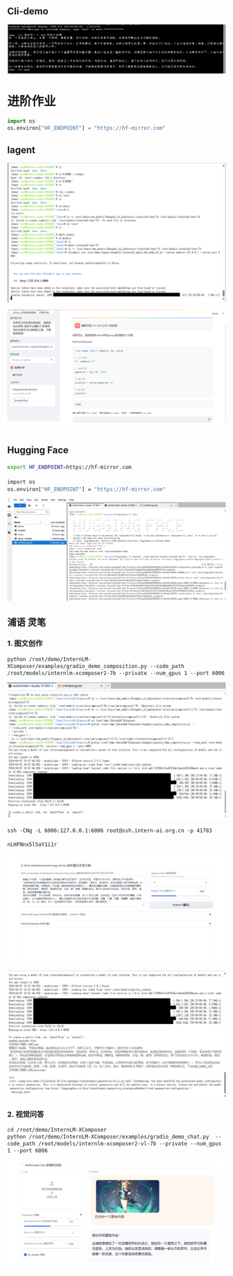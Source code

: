 ## Cli-demo

![image-20240403165548862](hw.assets/image-20240403165548862.png)



# 进阶作业

```python
import os
os.environ["HF_ENDPOINT"] = "https://hf-mirror.com"
```

## lagent

![image-20240407001515566](hw.assets/image-20240407001515566.png)



![image-20240407001456713](hw.assets/image-20240407001456713.png)

## Hugging Face

```bash
export HF_ENDPOINT=https://hf-mirror.com

import os
os.environ["HF_ENDPOINT"] = "https://hf-mirror.com"
```



![image-20240407094949943](hw.assets/image-20240407094949943.png)



## 浦语 灵笔

### 1. 图文创作

```
python /root/demo/InternLM-XComposer/examples/gradio_demo_composition.py --code_path /root/models/internlm-xcomposer2-7b --private --num_gpus 1 --port 6006
```



![image-20240407110533525](hw.assets/image-20240407110533525.png)

```
ssh -CNg -L 6006:127.0.0.1:6006 root@ssh.intern-ai.org.cn -p 41783

nLHFNnx5lSaY1i1r
```

![image-20240407110741394](hw.assets/image-20240407110741394.png)

![image-20240407111017047](hw.assets/image-20240407111017047.png)

### 2. 视觉问答

```
cd /root/demo/InternLM-XComposer
python /root/demo/InternLM-XComposer/examples/gradio_demo_chat.py  --code_path /root/models/internlm-xcomposer2-vl-7b --private --num_gpus 1 --port 6006
```

![image-20240407120253262](hw.assets/image-20240407120253262.png)